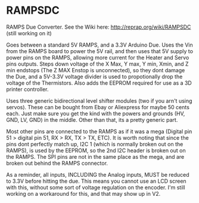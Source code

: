 # RAMPSDC
RAMPS Due Converter. 
See the Wiki here: http://reprap.org/wiki/RAMPSDC (still working on it)

Goes between a standard 5V RAMPS, and a 3.3V Arduino Due. Uses the Vin from the RAMPS board to power the 5V rail, and then uses that 5V supply to power pins on the RAMPS, allowing more current for the Heater and Servo pins outputs. 
Steps down voltage of the X Max, Y max, Y min, Xmin, and Z min endstops (The Z MAX Enstop is unconnected), so they dont damage the Due, and a 5V-3.3V voltage divider is used to propotionally drop the voltage of the Thermistors.
Also adds the EEPROM required for use as a 3D printer controller.

Uses three generic bidirectional level shifter modules (two if you arn't using servos). These can be bought from Ebay or Aliexpress for maybe 50 cents each. Just make sure you get the kind with the powers and grounds (HV, GND, LV, GND) in the middle. Other than that, its a pretty generic part.

Most other pins are connected to the RAMPS as if it was a mega (Digital pin 51 > digital pin 51, RX > RX, TX > TX, ETC). It is worth noting that since the pins dont perfectly match up, I2C 1 (which is normally broken out on the RAMPS), is used by the EEPROM, so the 2nd I2C header is broken out on the RAMPS. The SPI pins are not in the same place as the mega, and are broken out behind the RAMPS connector.

As a reminder, all inputs, INCLUDING the Analog inputs, MUST be reduced to 3.3V before hitting the due. This means you cannot use an LCD screen with this, without some sort of voltage regulation on the encoder. I'm still working on a workaround for this, and that may show up in V2. 
